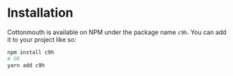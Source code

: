 # Installation

Cottonmouth is available on NPM under the package name `c9h`. You can add it to your project like so:

```bash
npm install c9h
# OR
yarn add c9h
```

